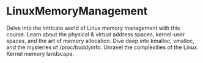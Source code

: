 # LinuxMemoryManagement
Delve into the intricate world of Linux memory management with this course. Learn about the physical &amp; virtual address spaces, kernel-user spaces, and the art of memory allocation. Dive deep into kmalloc, vmalloc, and the mysteries of /proc/buddyinfo. Unravel the complexities of the Linux Kernel memory landscape.
